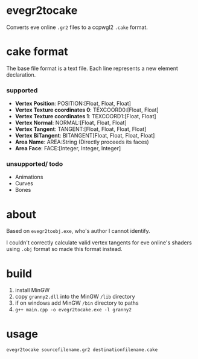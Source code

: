 # evegr2tocake
Converts eve online `.gr2` files to a ccpwgl2 `.cake` format. 

# cake format
The base file format is a text file.
Each line represents a new element declaration.

### supported
* **Vertex Position**: POSITION:[Float, Float, Float]
* **Vertex Texture coordinates 0**: TEXCOORD0:[Float, Float]
* **Vertex Texture coordinates 1**: TEXCOORD1:[Float, Float]
* **Vertex Normal**: NORMAL:[Float, Float, Float]
* **Vertex Tangent**: TANGENT:[Float, Float, Float, Float]
* **Vertex BiTangent**: BITANGENT[Float, Float, Float, Float]
* **Area Name**: AREA:String (Directly proceeds its faces)
* **Area Face**: FACE:[Integer, Integer, Integer]

### unsupported/ todo
- Animations
- Curves
- Bones

# about
Based on `evegr2toobj.exe`, who's author I cannot identify.

I couldn't correctly calculate valid vertex tangents for eve online's shaders using `.obj` format so made this format instead.

# build
1. install MinGW
2. copy `granny2.dll` into the MinGW `/lib` directory
3. if on windows add MinGW `/bin` directory to paths
4. `g++ main.cpp -o evegr2tocake.exe -l granny2` 

# usage
`evegr2tocake sourcefilename.gr2 destinationfilename.cake`
